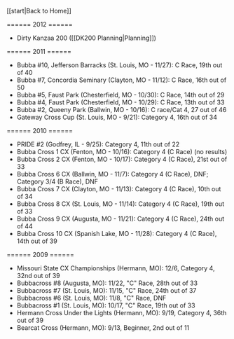 [[start|Back to Home]]

====== 2012 ======

  * Dirty Kanzaa 200 ([[DK200 Planning|Planning]])

====== 2011 ======

  * Bubba #10, Jefferson Barracks (St. Louis, MO - 11/27): C Race, 19th out of 40
  * Bubba #7, Concordia Seminary (Clayton, MO - 11/12): C Race, 16th out of 50
  * Bubba #5, Faust Park (Chesterfield, MO - 10/30): C Race, 14th out of 29
  * Bubba #4, Faust Park (Chesterfield, MO - 10/29): C Race, 13th out of 33
  * Bubba #2, Queeny Park (Ballwin, MO - 10/16): C race/Cat 4, 27 out of 46
  * Gateway Cross Cup (St. Louis, MO - 9/21): Category 4, 16th out of 34

====== 2010 ======

  * PRIDE #2 (Godfrey, IL - 9/25): Category 4, 11th out of 22
  * Bubba Cross 1 CX (Fenton, MO - 10/16): Category 4 (C Race) (no results)
  * Bubba Cross 2 CX (Fenton, MO - 10/17): Category 4 (C Race), 21st out of 33 
  * Bubba Cross 6 CX (Ballwin, MO - 11/7): Category 4 (C Race), DNF; Category 3/4 (B Race), DNF
  * Bubba Cross 7 CX (Clayton, MO - 11/13): Category 4 (C Race), 10th out of 34
  * Bubba Cross 8 CX (St. Louis, MO - 11/14): Category 4 (C Race), 19th out of 33
  * Bubba Cross 9 CX (Augusta, MO - 11/21): Category 4 (C Race), 24th out of 44
  * Bubba Cross 10 CX (Spanish Lake, MO - 11/28): Category 4 (C Race), 14th out of 39
 
====== 2009 ======
 
  * Missouri State CX Championships (Hermann, MO): 12/6, Category 4, 32nd out of 39
  * Bubbacross #8 (Augusta, MO): 11/22, "C" Race, 28th out of 33
  * Bubbacross #7 (St. Louis, MO): 11/15, "C" Race, 24th out of 37
  * Bubbacross #6 (St. Louis, MO): 11/8, "C" Race, DNF
  * Bubbacross #1 (St. Louis, MO): 10/17, "C" Race, 19th out of 33
  * Hermann Cross Under the Lights (Hermann, MO): 9/19, Category 4, 36th out of 39
  * Bearcat Cross (Hermann, MO): 9/13, Beginner, 2nd out of 11